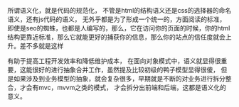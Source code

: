 所谓语义化，就是代码的规范化，
不管是html的结构语义还是css的选择器的命名语义，还有js代码的语义，
无外乎都是为了形成一个统一的，方面阅读的标准，
即使是seo的蜘蛛，也都是人编写的，那么，它在访问你的页面的时候，你的html结构更靠近标准，那么它就能更好的捕获你的信息，那么你的站点的信任度就会上升。差不多就是这样

有助于提高工程开发效率和降低维护成本，
在面向对象模式中，语义就显得很重要，这能很好的进行抽象合并工作，虽然提及比较初级的鸭子模型显得很傻，
但是如果涉及到业务模型的抽象，就会复杂很多，早期就是不断的对业务进行拆分整合，才会有mvc，mvvm之类的模式，
才会拆分出前端和后端，这都是语义化的意义。
